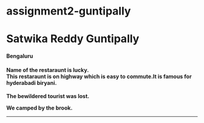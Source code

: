 # assignment2-guntipally

# Satwika Reddy Guntipally

#### Bengaluru

#### Name of the restaraunt is lucky. <br> This restaraunt is on highway which is easy to commute.It is famous for hyderabadi biryani.

**The bewildered tourist was lost.**

**We camped by the brook.**

---




